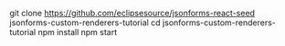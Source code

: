 git clone https://github.com/eclipsesource/jsonforms-react-seed jsonforms-custom-renderers-tutorial
cd jsonforms-custom-renderers-tutorial
npm install
npm start
